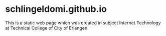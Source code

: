 # schlingeldomi.github.io
This is a static web page which was created in subject Internet Technology at Technical College of City of Erlangen.
